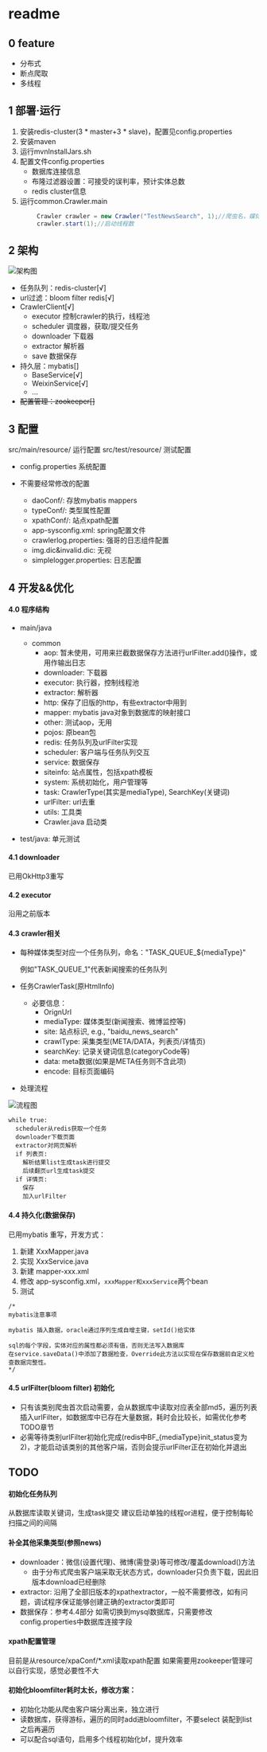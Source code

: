 


# readme

## 0 feature

- 分布式
- 断点爬取
- 多线程

## 1 部署·运行

1. 安装redis-cluster(3 * master+3 * slave)，配置见config.properties
2. 安装maven
2. 运行mvnInstallJars.sh
2. 配置文件config.properties
	- 数据库连接信息
	- 布隆过滤器设置：可接受的误判率，预计实体总数
	- redis cluster信息
2. 运行common.Crawler.main
``` java
        Crawler crawler = new Crawler("TestNewsSearch", 1);//爬虫名，媒体类型
        crawler.start(1);//启动线程数
```


## 2 架构

![架构图](images/CrawlerArchi.jpg)

- 任务队列：redis-cluster[√]
- url过滤：bloom filter redis[√]
- CrawlerClient[√]
    - executor 控制crawler的执行，线程池
    - scheduler 调度器，获取/提交任务
    - downloader 下载器
    - extractor 解析器
    - save 数据保存
- 持久层：mybatis[]
    - BaseService[√]
    - WeixinService[√]
    - ...
- ~~配置管理：zookeeper[]~~



## 3 配置
src/main/resource/ 运行配置
src/test/resource/ 测试配置

- config.properties 系统配置
- 不需要经常修改的配置

    - daoConf/: 存放mybatis mappers
    - typeConf/: 类型属性配置
    - xpathConf/: 站点xpath配置
    - app-sysconfig.xml: spring配置文件
    - crawlerlog.properties: 强哥的日志组件配置
    - img.dic&invalid.dic: 无视
    - simplelogger.properties: 日志配置

## 4 开发&&优化

#### 4.0 程序结构
- main/java
	- common
		- aop: 暂未使用，可用来拦截数据保存方法进行urlFilter.add()操作，或用作输出日志
		- downloader: 下载器
		- executor: 执行器，控制线程池
		- extractor: 解析器 
		- http: 保存了旧版的http，有些extractor中用到
		- mapper: mybatis java对象到数据库的映射接口
		- other: 测试aop，无用
		- pojos: 原bean包
		- redis: 任务队列及urlFilter实现
		- scheduler: 客户端与任务队列交互
		- service: 数据保存
		- siteinfo: 站点属性，包括xpath模板
		- system: 系统初始化，用户管理等
		- task: CrawlerType(其实是mediaType), SearchKey(关键词)
		- urlFilter: url去重
		- utils: 工具类
		- Crawler.java 启动类

- test/java: 单元测试

#### 4.1 downloader
已用OkHttp3重写

#### 4.2 executor 
沿用之前版本


#### 4.3 crawler相关


- 每种媒体类型对应一个任务队列，命名："TASK_QUEUE_${mediaType}"

    例如"TASK_QUEUE_1"代表新闻搜索的任务队列

- 任务CrawlerTask(原HtmlInfo)
    - 必要信息：
        - OrignUrl
        - mediaType: 媒体类型(新闻搜索、微博监控等)
        - site: 站点标识, e.g., "baidu_news_search"
        - crawlType: 采集类型(META/DATA，列表页/详情页)
        - searchKey: 记录关键词信息(categoryCode等)
        - data: meta数据(如果是META任务则不含此项)
        - encode: 目标页面编码

- 处理流程

![流程图](images/CrawlerClientProcess.jpg)

``` 伪代码
while true:
  scheduler从redis获取一个任务
  downloader下载页面
  extractor对网页解析
  if 列表页:
  	解析结果list生成task进行提交
  	后续翻页url生成task提交
  if 详情页:
  	保存
  	加入urlFilter
```

#### 4.4 持久化(数据保存)

已用mybatis 重写，开发方式：

1. 新建 XxxMapper.java
2. 实现 XxxService.java
3. 新建 mapper-xxx.xml
4. 修改 app-sysconfig.xml，```xxxMapper和xxxService```两个bean
5. 测试

```
/*
mybatis注意事项

mybatis 插入数据，oracle通过序列生成自增主键，setId()给实体

sql的每个字段，实体对应的属性都必须有值，否则无法写入数据库
在service.saveData()中添加了数据检查，Override此方法以实现在保存数据前自定义检查数据完整性。
*/
```

#### 4.5 urlFilter(bloom filter) 初始化

- 只有该类别爬虫首次启动需要，会从数据库中读取对应表全部md5，遍历列表插入urlFilter，如数据库中已存在大量数据，耗时会比较长，如需优化参考TODO章节
- 必需等待类别urlFilter初始化完成(redis中BF_{mediaType}init_status变为2)，才能启动该类别的其他客户端，否则会提示urlFilter正在初始化并退出



## TODO

#### 初始化任务队列
从数据库读取关键词，生成task提交
建议启动单独的线程or进程，便于控制每轮扫描之间的间隔

#### 补全其他采集类型(参照news)
- downloader：微信(设置代理)、微博(需登录)等可修改/覆盖download()方法
	- 由于分布式爬虫客户端采取无状态方式，downloader只负责下载，因此旧版本download已经删除
- extractor: 沿用了全部旧版本的xpathextractor，一般不需要修改，如有问题，调试程序保证能够创建正确的extractor类即可
- 数据保存：参考4.4部分
如需切换到mysql数据库，只需要修改config.properties中数据库连接字段

#### xpath配置管理
目前是从resource/xpaConf/*.xml读取xpath配置
如果需要用zookeeper管理可以自行实现，感觉必要性不大

#### 初始化bloomfilter耗时太长，修改方案：

- 初始化功能从爬虫客户端分离出来，独立进行
- 读数据库，获得游标，遍历的同时add进bloomfilter，不要select 装配到list之后再遍历
- 可以配合sql语句，启用多个线程初始化bf，提升效率

